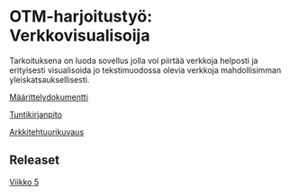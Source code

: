 # OTM-harjoitustyö: Verkkovisualisoija

Tarkoituksena on luoda sovellus jolla voi piirtää verkkoja helposti ja erityisesti visualisoida jo tekstimuodossa olevia verkkoja mahdollisimman yleiskatsauksellisesti.

[Määrittelydokumentti](https://github.com/Laakeri/otm-harjoitustyo/blob/master/dokumentaatio/vaatimusmaarittely.md)

[Tuntikirjanpito](https://github.com/Laakeri/otm-harjoitustyo/blob/master/dokumentaatio/tuntikirjanpito.md)

[Arkkitehtuurikuvaus](https://github.com/Laakeri/otm-harjoitustyo/blob/master/dokumentaatio/arkkitehtuuri.md)

## Releaset

[Viikko 5](https://github.com/Laakeri/otm-harjoitustyo/releases/tag/Viikko5)

